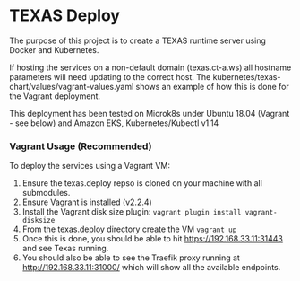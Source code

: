 # TEXAS Deploy
The purpose of this project is to create a TEXAS runtime server using Docker and Kubernetes. 

If hosting the services on a non-default domain (texas.ct-a.ws) all hostname parameters will need updating to the correct host.
The kubernetes/texas-chart/values/vagrant-values.yaml shows an example of how this is done for the Vagrant deployment.

This deployment has been tested on Microk8s under Ubuntu 18.04 (Vagrant - see below)
 and Amazon EKS, Kubernetes/Kubectl v1.14

### Vagrant Usage (Recommended)
To deploy the services using a Vagrant VM:
1. Ensure the texas.deploy repso is cloned on your machine with all submodules. 
2. Ensure Vagrant is installed (v2.2.4)
3. Install the Vagrant disk size plugin:
   `vagrant plugin install vagrant-disksize`
4. From the texas.deploy directory create the VM `vagrant up`
5. Once this is done, you should be able to hit https://192.168.33.11:31443 and see Texas running.
6. You should also be able to see the Traefik proxy running at http://192.168.33.11:31000/ which will show all the available endpoints.
